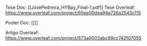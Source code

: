 Tese Doc: [[JoséPedreira_HYBpy_Final-1.pdf]]
Tese Overleaf: https://www.overleaf.com/project/65ee00dea94a726a2543c115

Poster Doc: [[]]

Artigo Overleaf: https://www.overleaf.com/project/673a0003abc99cc742f07055

